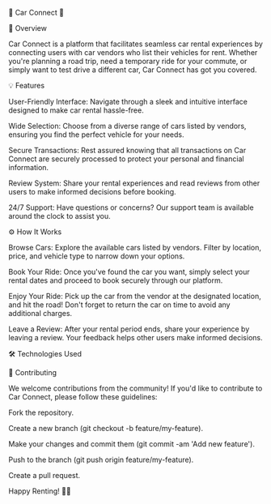 🚗 Car Connect 🚗


🌟 Overview

Car Connect is a platform that facilitates seamless car rental experiences by connecting users with car vendors who list their vehicles for rent. Whether you're planning a road trip, need a temporary ride for your commute, or simply want to test drive a different car, Car Connect has got you covered.


💡 Features

User-Friendly Interface: Navigate through a sleek and intuitive interface designed to make car rental hassle-free.

Wide Selection: Choose from a diverse range of cars listed by vendors, ensuring you find the perfect vehicle for your needs.

Secure Transactions: Rest assured knowing that all transactions on Car Connect are securely processed to protect your personal and financial information.

Review System: Share your rental experiences and read reviews from other users to make informed decisions before booking.

24/7 Support: Have questions or concerns? Our support team is available around the clock to assist you.

⚙️ How It Works

Browse Cars: Explore the available cars listed by vendors. Filter by location, price, and vehicle type to narrow down your options.

Book Your Ride: Once you've found the car you want, simply select your rental dates and proceed to book securely through our platform.

Enjoy Your Ride: Pick up the car from the vendor at the designated location, and hit the road! Don't forget to return the car on time to avoid any additional charges.

Leave a Review: After your rental period ends, share your experience by leaving a review. Your feedback helps other users make informed decisions.



🛠️ Technologies Used





🤝 Contributing

We welcome contributions from the community! If you'd like to contribute to Car Connect, please follow these guidelines:

Fork the repository.

Create a new branch (git checkout -b feature/my-feature).

Make your changes and commit them (git commit -am 'Add new feature').

Push to the branch (git push origin feature/my-feature).

Create a pull request.


Happy Renting! 🚗✨



